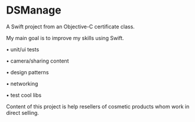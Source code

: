 # DSManage
A Swift project from an Objective-C certificate class.

My main goal is to improve my skills using Swift.

• unit/ui tests

• camera/sharing content

• design patterns

• networking

• test cool libs
 
Content of this project is help resellers of cosmetic products whom work in direct selling.